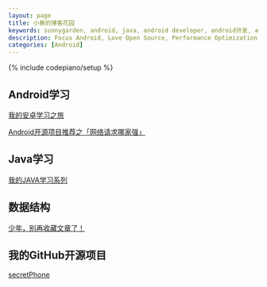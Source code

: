 ```yaml
---
layout: page
title: 小葵的博客花园
keywords: sunnygarden, android, java, android developer, android开发, android技术分享, performance
description: Focus Android, Love Open Source, Performance Optimization, Coding now
categories: [Android]
---
```

{% include codepiano/setup %}

## Android学习

[我的安卓学习之旅](http://sunnygarden.com/2016-01-21-get-started-android-1/)

[Android开源项目推荐之「网络请求哪家强」](http://sunnygarden.com/opensource/2016/08/05/android-open-source-project-recommend2/)

## Java学习

[我的JAVA学习系列](http://sunnygarden.com/2016-02-11-get-started-java-1/)

## 数据结构

[少年，别再收藏文章了！](http://mp.weixin.qq.com/s?__biz=MzA4NTQwNDcyMA==&mid=2650661932&idx=1&sn=8325f8bd782a376434a5bf69e4f38dee#rd)

<!-- <a href="http://m.jianxun.io/event/2?from=sunnygarden"><img src="http://www.jianxun.io/ad/20151101/eventno2-sunnygarden-banner.png" /></a> -->

## 我的GitHub开源项目

[secretPhone](https://github.com/sunnygarden/secretPhone)

<br />

<div id="comment-hook">
<!-- 多说评论框 start -->
	<div class="ds-thread" data-thread-key="88888" data-title="{{ page.title }}" data-url="http://sunnygarden.top{{ page.url }}"></div>
<!-- 多说评论框 end -->
<!-- 多说公共JS代码 start (一个网页只需插入一次) -->
<script type="text/javascript">
var duoshuoQuery = {short_name:"sunnygarden"};
	(function() {
		var ds = document.createElement('script');
		ds.type = 'text/javascript';ds.async = true;
		ds.src = (document.location.protocol == 'https:' ? 'https:' : 'http:') + '//static.duoshuo.com/embed.js';
		ds.charset = 'UTF-8';
		(document.getElementsByTagName('head')[0] 
		 || document.getElementsByTagName('body')[0]).appendChild(ds);
	})();
	</script>
<!-- 多说公共JS代码 end -->
</div>
